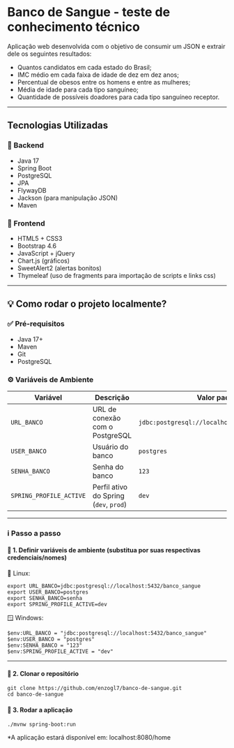 # Banco de Sangue - teste de conhecimento técnico

Aplicação web desenvolvida com o objetivo de consumir um JSON e extrair dele os seguintes resultados:

-  Quantos candidatos em cada estado do Brasil;
-  IMC médio em cada faixa de idade de dez em dez anos;
-  Percentual de obesos entre os homens e entre as mulheres;
-  Média de idade para cada tipo sanguíneo;
-  Quantidade de possíveis doadores para cada tipo sanguíneo receptor.

---

## Tecnologias Utilizadas
### 🔧 Backend
- Java 17
- Spring Boot
- PostgreSQL
- JPA
- FlywayDB
- Jackson (para manipulação JSON)
- Maven

### 🎨 Frontend
- HTML5 + CSS3
- Bootstrap 4.6
- JavaScript + jQuery
- Chart.js (gráficos)
- SweetAlert2 (alertas bonitos)
- Thymeleaf (uso de fragments para importação de scripts e links css)

---
## 💡 Como rodar o projeto localmente?
### ✅ Pré-requisitos
- Java 17+
- Maven
- Git
- PostgreSQL
### ⚙️ Variáveis de Ambiente
| Variável              | Descrição                              | Valor padrão             | Exemplo                          |
|-----------------------|------------------------------------------|---------------------------|----------------------------------|
| `URL_BANCO`           | URL de conexão com o PostgreSQL         | `jdbc:postgresql://localhost:5432/banco_sangue` | `jdbc:postgresql://localhost:5432/teste` |
| `USER_BANCO`          | Usuário do banco                        | `postgres`                | `admin`                          |
| `SENHA_BANCO`         | Senha do banco                          | `123`                     | `suaSenhaSegura`                |
| `SPRING_PROFILE_ACTIVE` | Perfil ativo do Spring (`dev`, `prod`) | `dev`                     | `prod`                           |
---
### ℹ️ Passo a passo
#### 🔽 1. Definir variáveis de ambiente (substitua por suas respectivas credenciais/nomes)
🐧 Linux:
```
export URL_BANCO=jdbc:postgresql://localhost:5432/banco_sangue
export USER_BANCO=postgres
export SENHA_BANCO=senha
export SPRING_PROFILE_ACTIVE=dev
```
🪟 Windows:
```
$env:URL_BANCO = "jdbc:postgresql://localhost:5432/banco_sangue"
$env:USER_BANCO = "postgres"
$env:SENHA_BANCO = "123"
$env:SPRING_PROFILE_ACTIVE = "dev"
```
---
#### 🔽 2. Clonar o repositório
```
git clone https://github.com/enzogl7/banco-de-sangue.git
cd banco-de-sangue
```
#### 🔽 3. Rodar a aplicação
```./mvnw spring-boot:run```

*A aplicação estará disponível em: localhost:8080/home


